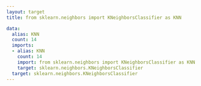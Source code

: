 ```yaml
---
layout: target
title: from sklearn.neighbors import KNeighborsClassifier as KNN

data:
  alias: KNN
  count: 14
  imports:
  - alias: KNN
    count: 14
    import: from sklearn.neighbors import KNeighborsClassifier as KNN
    target: sklearn.neighbors.KNeighborsClassifier
  target: sklearn.neighbors.KNeighborsClassifier
---
```

